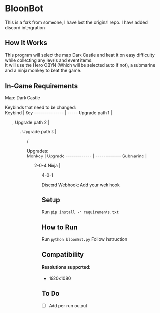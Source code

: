 # BloonBot
This is a fork from someone, I have lost the original repo. I have added discord intergration
## How It Works
This program will select the map Dark Castle and beat it on easy difficulty while collecting any levels and event items.  
It will use the Hero OBYN (Which will be selected auto if not), a submarine and a ninja monkey to beat the game.   

## In-Game Requirements
Map: Dark Castle  

Keybinds that need to be changed:  
Keybind         | Key
--------------- | -----
Upgrade path 1	| <ul>, 
Upgrade path 2	|	<ul>. 
Upgrade path 3	|	<ul>/  

Upgrades:  
Monkey        | Upgrade
------------- | -------------
Submarine     | <ul>2-0-4
Ninja         | <ul>4-0-1

Discord Webhook: Add your web hook
## Setup
Run ```pip install -r requirements.txt```
## How to Run 
Run ```python bloonBot.py```
Follow instruction
  
## Compatibility
#### Resolutions supported:  
* 1920x1080 
## To Do
- [ ] Add per run output
